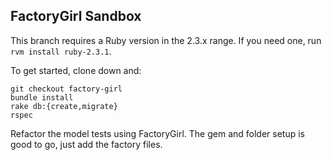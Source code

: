 ## FactoryGirl Sandbox

This branch requires a Ruby version in the 2.3.x range. If you need one, run
`rvm install ruby-2.3.1`.

To get started, clone down and:

```
git checkout factory-girl
bundle install
rake db:{create,migrate}
rspec
```

Refactor the model tests using FactoryGirl. The gem and folder setup is good to
go, just add the factory files.

